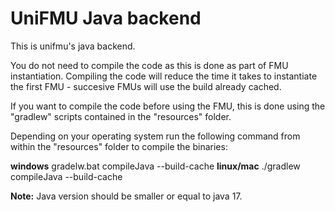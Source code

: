 # UniFMU Java backend

This is unifmu's java backend.

You do not need to compile the code as this is done as part of FMU instantiation. Compiling the code will reduce the time it takes to instantiate the first FMU - succesive FMUs will use the build already cached.

If you want to compile the code before using the FMU, this is done using the "gradlew" scripts contained in the "resources" folder.

Depending on your operating system run the following command from within the "resources" folder to compile the binaries:

**windows**
    gradelw.bat compileJava --build-cache
**linux/mac**
    ./gradlew compileJava --build-cache

**Note:** Java version should be smaller or equal to java 17.
